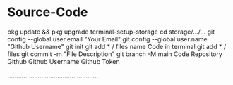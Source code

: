 # Source-Code


pkg update && pkg upgrade
terminal-setup-storage
cd storage/.../...
git config --global user.email "Your Email"
git config --global user.name "Github Username"
git init
git add * / files name
Code in terminal
git add * / files
git commit -m "File Description"
git branch -M main
Code Repository Github
Github Username
Github Token

...................................................


